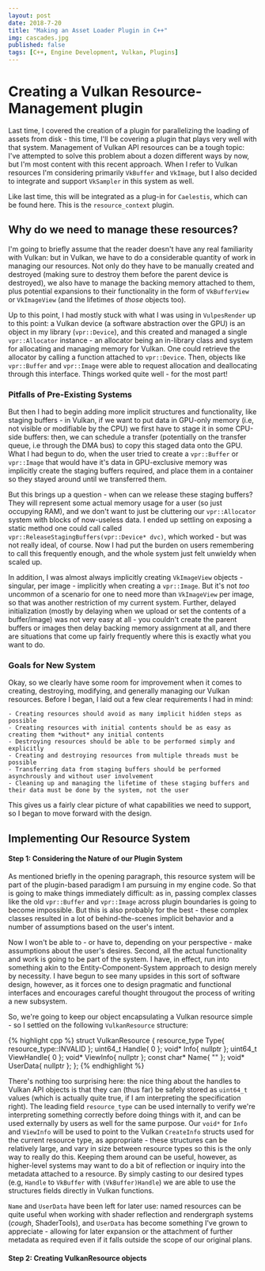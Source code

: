 ```yaml
---
layout: post
date: 2018-7-20
title: "Making an Asset Loader Plugin in C++"
img: cascades.jpg
published: false
tags: [C++, Engine Development, Vulkan, Plugins]
---
```


# Creating a Vulkan Resource-Management plugin

Last time, I covered the creation of a plugin for parallelizing the loading of assets from disk - this time, I'll be covering a plugin that plays very well with that system. Management of Vulkan API resources can be a tough topic: I've attempted to solve this problem about a dozen different ways by now, but I'm most content with this recent approach. When I refer to Vulkan resources I'm considering primarily `VkBuffer` and `VkImage`, but I also decided to integrate and support `VkSampler` in this system as well. 

Like last time, this will be integrated as a plug-in for `Caelestis`, which can be found here. This is the `resource_context` plugin.

## Why do we need to manage these resources?

I'm going to briefly assume that the reader doesn't have any real familiarity with Vulkan: but in Vulkan, we have to do a considerable quantity of work in managing our resources. Not only do they have to be manually created and destroyed (making sure to destroy them before the parent device is destroyed), we also have to manage the backing memory attached to them, plus potential expansions to their functionality in the form of `VkBufferView` or `VkImageView` (and the lifetimes of *those* objects too).

Up to this point, I had mostly stuck with what I was using in `VulpesRender` up to this point: a Vulkan device (a software abstraction over the GPU) is an object in my library (`vpr::Device`), and this created and managed a single `vpr::Allocator` instance - an allocator being an in-library class and system for allocating and managing memory for Vulkan. One could retrieve the allocator by calling a function attached to `vpr::Device`. Then, objects like `vpr::Buffer` and `vpr::Image` were able to request allocation and deallocating through this interface. Things worked quite well - for the most part!

### Pitfalls of Pre-Existing Systems

But then I had to begin adding more implicit structures and functionality, like staging buffers - in Vulkan, if we want to put data in GPU-only memory (i.e, not visible or modifiable by the CPU) we first have to stage it in some CPU-side buffers: then, we can schedule a transfer (potentially on the transfer queue, i.e through the DMA bus) to copy this staged data onto the GPU. What I had begun to do, when the user tried to create a `vpr::Buffer` or `vpr::Image` that would have it's data in GPU-exclusive memory was implicitly create the staging buffers required, and place them in a container so they stayed around until we transferred them. 

But this brings up a question - when can we release these staging buffers? They will represent some actual memory usage for a user (so just occupying RAM), and we don't want to just be cluttering our `vpr::Allocator` system with blocks of now-useless data. I ended up settling on exposing a static method one could call called `vpr::ReleaseStagingBuffers(vpr::Device* dvc)`, which worked - but was not really ideal, of course. Now I had put the burden on users remembering to call this frequently enough, and the whole system just felt unwieldy when scaled up.

In addition, I was almost always implicitly creating `VkImageView` objects - singular, per image - implicitly when creating a `vpr::Image`. But it's not *too* uncommon of a scenario for one to need more than `VkImageView` per image, so that was another restriction of my current system. Further, delayed initialization (mostly by delaying when we upload or set the contents of a buffer/image) was not very easy at all - you couldn't create the parent buffers or images then delay backing memory assignment at all, and there are situations that come up fairly frequently where this is exactly what you want to do.

### Goals for New System

Okay, so we clearly have some room for improvement when it comes to creating, destroying, modifying, and generally managing our Vulkan resources. Before I began, I laid out a few clear requirements I had in mind:

    - Creating resources should avoid as many implicit hidden steps as possible
    - Creating resources with initial contents should be as easy as creating them *without* any initial contents
    - Destroying resources should be able to be performed simply and explicitly
    - Creating and destroying resources from multiple threads must be possible
    - Transferring data from staging buffers should be performed asynchrously and without user involvement
    - Cleaning up and managing the lifetime of these staging buffers and their data must be done by the system, not the user

This gives us a fairly clear picture of what capabilities we need to support, so I began to move forward with the design.

## Implementing Our Resource System

#### Step 1: Considering the Nature of our Plugin System

As mentioned briefly in the opening paragraph, this resource system will be part of the plugin-based paradigm I am pursuing in my engine code. So that is going to make things immediately difficult: as in, passing complex classes like the old `vpr::Buffer` and `vpr::Image` across plugin boundaries is going to become impossible. But this is also probably for the best - these complex classes resulted in a lot of behind-the-scenes implicit behavior and a number of assumptions based on the user's intent.

Now I won't be able to - or have to, depending on your perspective - make assumptions about the user's desires. Second, all the actual functionality and work is going to be part of the system. I have, in effect, run into something akin to the Entity-Component-System approach to design merely by necessity. I have begun to see many upsides in this sort of software design, however, as it forces one to design pragmatic and functional interfaces and encourages careful thought througout the process of writing a new subsystem.

So, we're going to keep our object encapsulating a Vulkan resource simple - so I settled on the following `VulkanResource` structure:

{% highlight cpp %}
struct VulkanResource {
    resource_type Type{ resource_type::INVALID };
    uint64_t Handle{ 0 };
    void* Info{ nullptr };
    uint64_t ViewHandle{ 0 };
    void* ViewInfo{ nullptr };
    const char* Name{ "" };
    void* UserData{ nullptr };
};
{% endhighlight %}

There's nothing too surprising here: the nice thing about the handles to Vulkan API objects is that they can (thus far) be safely stored as `uint64_t` values (which is actually quite true, if I am interpreting the specification right). The leading field `resource_type` can be used internally to verify we're interpreting something correctly before doing things with it, and can be used externally by users as well for the same purpose. Our `void*` for `Info` and `ViewInfo` will be used to point to the Vulkan `CreateInfo` structs used for the current resource type, as appropriate - these structures can be relatively large, and vary in size between resource types so this is the only way to really do this. Keeping them around can be useful, however, as higher-level systems may want to do a bit of reflection or inquiry into the metadata attached to a resource. By simply casting to our desired types (e.g, `Handle` to `VkBuffer` with `(VkBuffer)Handle`) we are able to use the structures fields directly in Vulkan functions.

`Name` and `UserData` have been left for later use: named resources can be quite useful when working with shader reflection and rendergraph systems (*cough*, ShaderTools), and `UserData` has become something I've grown to appreciate - allowing for later expansion or the attachment of further metadata as required even if it falls outside the scope of our original plans.

#### Step 2: Creating VulkanResource objects
